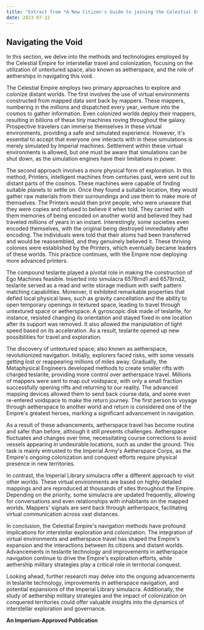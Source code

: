 ```yaml
---
title: "Extract from *A New Citizen's Guide to joining the Celestial Empire*."
date: 2023-07-22
---
```




## Navigating the Void

In this section, we delve into the methods and technologies employed by the Celestial Empire for interstellar travel and colonization, focusing on the utilization of untextured space, also known as aetherspace, and the role of aetherships in navigating this void.

The Celestial Empire employs two primary approaches to explore and colonize distant worlds. The first involves the use of virtual environments constructed from mapped data sent back by mappers. These mappers, numbering in the millions and dispatched every year, venture into the cosmos to gather information. Even colonized worlds deploy their mappers, resulting in billions of these tiny machines roving throughout the galaxy. Prospective travelers can immerse themselves in these virtual environments, providing a safe and simulated experience. However, it's essential to accept that everyone one interacts with in these simulations is merely simulated by Imperial machines. Settlement within these virtual environments is allowed, but one must be aware that simulations can be shut down, as the simulation engines have their limitations in power.

The second approach involves a more physical form of exploration. In this method, Printers, intelligent machines from centuries past, were sent out to distant parts of the cosmos. These machines were capable of finding suitable planets to settle on. Once they found a suitable location, they would gather raw materials from their surroundings and use them to make more of themselves. The Printers would then print people, who were unaware that they were copies and refused to believe it when told. They carried with them memories of being encoded on another world and believed they had traveled millions of years in an instant. Interestingly, some societies even encoded themselves, with the original being destroyed immediately after encoding. The individuals were told that their atoms had been transferred and would be reassembled, and they genuinely believed it. These thriving colonies were established by the Printers, which eventually became leaders of these worlds. This practice continues, with the Empire now deploying more advanced printers.

The compound teslarite played a pivotal role in making the construction of Ego Machines feasible. Inserted into simulacra 6578rnd1 and 6578rnd2, teslarite served as a read and write storage medium with swift pattern matching capabilities. Moreover, it exhibited remarkable properties that defied local physical laws, such as gravity cancellation and the ability to open temporary openings in textured space, leading to travel through untextured space or aetherspace. A gyroscopic disk made of teslarite, for instance, resisted changing its orientation and stayed fixed in one location after its support was removed. It also allowed the manipulation of light speed based on its acceleration. As a result, teslarite opened up new possibilities for travel and exploration.

The discovery of untextured space, also known as aetherspace, revolutionized navigation. Initially, explorers faced risks, with some vessels getting lost or reappearing millions of miles away. Gradually, the Metaphysical Engineers developed methods to create smaller rifts with charged teslarite, providing more control over aetherspace travel. Millions of mappers were sent to map out voidspace, with only a small fraction successfully opening rifts and returning to our reality. The advanced mapping devices allowed them to send back course data, and some even re-entered voidspace to make the return journey. The first person to voyage through aetherspace to another world and return is considered one of the Empire's greatest heroes, marking a significant advancement in navigation.

As a result of these advancements, aetherspace travel has become routine and safer than before, although it still presents challenges. Aetherspace fluctuates and changes over time, necessitating course corrections to avoid vessels appearing in undesirable locations, such as under the ground. This task is mainly entrusted to the Imperial Army's Aetherspace Corps, as the Empire's ongoing colonization and conquest efforts require physical presence in new territories.

In contrast, the Imperial Library simulacra offer a different approach to visit other worlds. These virtual environments are based on highly detailed mappings and are reproduced at thousands of sites throughout the Empire. Depending on the priority, some simulacra are updated frequently, allowing for conversations and even relationships with inhabitants on the mapped worlds. Mappers' signals are sent back through aetherspace, facilitating virtual communication across vast distances.

In conclusion, the Celestial Empire's navigation methods have profound implications for interstellar exploration and colonization. The integration of virtual environments and aetherspace travel has shaped the Empire's expansion and the interactions between its citizens and distant worlds. Advancements in teslarite technology and improvements in aetherspace navigation continue to drive the Empire's exploration efforts, while aethership military strategies play a critical role in territorial conquest.

Looking ahead, further research may delve into the ongoing advancements in teslarite technology, improvements in aetherspace navigation, and potential expansions of the Imperial Library simulacra. Additionally, the study of aethership military strategies and the impact of colonization on conquered territories could offer valuable insights into the dynamics of interstellar exploration and governance.

**An Imperium-Approved Publication**
